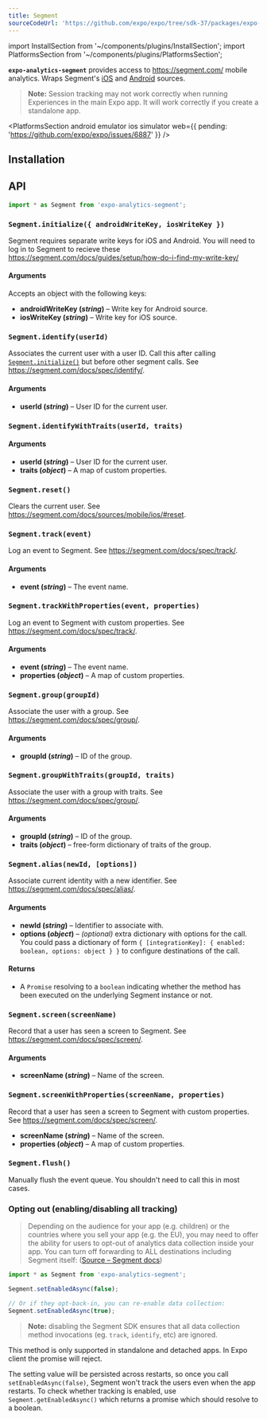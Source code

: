 ```yaml
---
title: Segment
sourceCodeUrl: 'https://github.com/expo/expo/tree/sdk-37/packages/expo-analytics-segment'
---
```


import InstallSection from '~/components/plugins/InstallSection';
import PlatformsSection from '~/components/plugins/PlatformsSection';

**`expo-analytics-segment`** provides access to <https://segment.com/> mobile analytics. Wraps Segment's [iOS](https://segment.com/docs/sources/mobile/ios/) and [Android](https://segment.com/docs/sources/mobile/android/) sources.

> **Note:** Session tracking may not work correctly when running Experiences in the main Expo app. It will work correctly if you create a standalone app.

<PlatformsSection android emulator ios simulator web={{ pending: 'https://github.com/expo/expo/issues/6887' }} />

## Installation

<InstallSection packageName="expo-analytics-segment" />

## API

```js
import * as Segment from 'expo-analytics-segment';
```

### `Segment.initialize({ androidWriteKey, iosWriteKey })`

Segment requires separate write keys for iOS and Android. You will need to log in to Segment to recieve these <https://segment.com/docs/guides/setup/how-do-i-find-my-write-key/>

#### Arguments

Accepts an object with the following keys:

- **androidWriteKey (_string_)** – Write key for Android source.
- **iosWriteKey (_string_)** – Write key for iOS source.

### `Segment.identify(userId)`

Associates the current user with a user ID. Call this after calling [`Segment.initialize()`](#exposegmentinitialize 'Segment.initialize') but before other segment calls. See <https://segment.com/docs/spec/identify/>.

#### Arguments

- **userId (_string_)** – User ID for the current user.

### `Segment.identifyWithTraits(userId, traits)`

#### Arguments

- **userId (_string_)** – User ID for the current user.
- **traits (_object_)** – A map of custom properties.

### `Segment.reset()`

Clears the current user. See <https://segment.com/docs/sources/mobile/ios/#reset>.

### `Segment.track(event)`

Log an event to Segment. See <https://segment.com/docs/spec/track/>.

#### Arguments

- **event (_string_)** – The event name.

### `Segment.trackWithProperties(event, properties)`

Log an event to Segment with custom properties. See <https://segment.com/docs/spec/track/>.

#### Arguments

- **event (_string_)** – The event name.
- **properties (_object_)** – A map of custom properties.

### `Segment.group(groupId)`

Associate the user with a group. See <https://segment.com/docs/spec/group/>.

#### Arguments

- **groupId (_string_)** – ID of the group.

### `Segment.groupWithTraits(groupId, traits)`

Associate the user with a group with traits. See <https://segment.com/docs/spec/group/>.

#### Arguments

- **groupId (_string_)** – ID of the group.
- **traits (_object_)** – free-form dictionary of traits of the group.

### `Segment.alias(newId, [options])`

Associate current identity with a new identifier. See <https://segment.com/docs/spec/alias/>.

#### Arguments

- **newId (_string_)** – Identifier to associate with.
- **options (_object_)** – _(optional)_ extra dictionary with options for the call. You could pass a dictionary of form `{ [integrationKey]: { enabled: boolean, options: object } }` to configure destinations of the call.

#### Returns

- A `Promise` resolving to a `boolean` indicating whether the method has been executed on the underlying Segment instance or not.

### `Segment.screen(screenName)`

Record that a user has seen a screen to Segment. See <https://segment.com/docs/spec/screen/>.

#### Arguments

- **screenName (_string_)** – Name of the screen.

### `Segment.screenWithProperties(screenName, properties)`

Record that a user has seen a screen to Segment with custom properties. See <https://segment.com/docs/spec/screen/>.

- **screenName (_string_)** – Name of the screen.
- **properties (_object_)** – A map of custom properties.

### `Segment.flush()`

Manually flush the event queue. You shouldn't need to call this in most cases.

### Opting out (enabling/disabling all tracking)

> Depending on the audience for your app (e.g. children) or the countries where you sell your app (e.g. the EU), you may need to offer the ability for users to opt-out of analytics data collection inside your app. You can turn off forwarding to ALL destinations including Segment itself:
> ([Source – Segment docs](https://segment.com/docs/sources/mobile/ios/#opt-out))

```js
import * as Segment from 'expo-analytics-segment';

Segment.setEnabledAsync(false);

// Or if they opt-back-in, you can re-enable data collection:
Segment.setEnabledAsync(true);
```

> **Note:** disabling the Segment SDK ensures that all data collection method invocations (eg. `track`, `identify`, etc) are ignored.

This method is only supported in standalone and detached apps. In Expo client the promise will reject.

The setting value will be persisted across restarts, so once you call `setEnabledAsync(false)`, Segment won't track the users even when the app restarts. To check whether tracking is enabled, use `Segment.getEnabledAsync()` which returns a promise which should resolve to a boolean.
